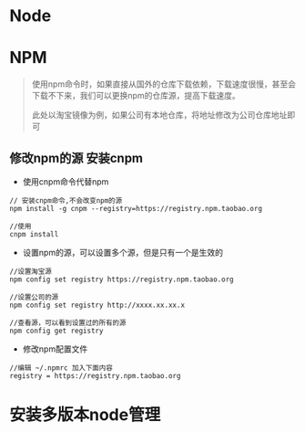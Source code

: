# Node









# NPM

>使用npm命令时，如果直接从国外的仓库下载依赖，下载速度很慢，甚至会下载不下来，我们可以更换npm的仓库源，提高下载速度。
>
>此处以淘宝镜像为例，如果公司有本地仓库，将地址修改为公司仓库地址即可

## 修改npm的源 安装cnpm

- 使用cnpm命令代替npm

```
// 安装cnpm命令,不会改变npm的源
npm install -g cnpm --registry=https://registry.npm.taobao.org

//使用
cnpm install
```

- 设置npm的源，可以设置多个源，但是只有一个是生效的

```
//设置淘宝源
npm config set registry https://registry.npm.taobao.org

//设置公司的源
npm config set registry http://xxxx.xx.xx.x

//查看源，可以看到设置过的所有的源
npm config get registry
```

-  修改npm配置文件

```
//编辑 ~/.npmrc 加入下面内容
registry = https://registry.npm.taobao.org
```







#  安装多版本node管理